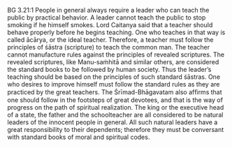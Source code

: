 BG 3.21:1	People in general always require a leader who can teach the public by practical behavior. A leader cannot teach the public to stop smoking if he himself smokes. Lord Caitanya said that a teacher should behave properly before he begins teaching. One who teaches in that way is called ācārya, or the ideal teacher. Therefore, a teacher must follow the principles of śāstra (scripture) to teach the common man. The teacher cannot manufacture rules against the principles of revealed scriptures. The revealed scriptures, like Manu-saṁhitā and similar others, are considered the standard books to be followed by human society. Thus the leader’s teaching should be based on the principles of such standard śāstras. One who desires to improve himself must follow the standard rules as they are practiced by the great teachers. The Śrīmad-Bhāgavatam also afﬁrms that one should follow in the footsteps of great devotees, and that is the way of progress on the path of spiritual realization. The king or the executive head of a state, the father and the schoolteacher are all considered to be natural leaders of the innocent people in general. All such natural leaders have a great responsibility to their dependents; therefore they must be conversant with standard books of moral and spiritual codes.